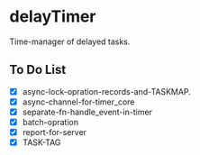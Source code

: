 # delayTimer
Time-manager of delayed tasks.


## To Do List
- [x] async-lock-opration-records-and-TASKMAP.
- [x] async-channel-for-timer_core
- [x] separate-fn-handle_event-in-timer
- [x] batch-opration
- [x] report-for-server
- [x] TASK-TAG